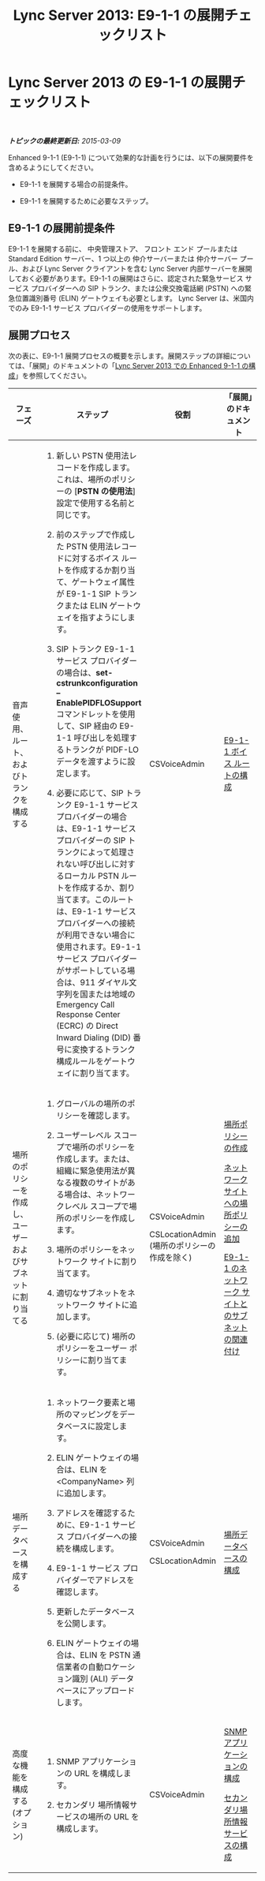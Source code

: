 ﻿---
title: 'Lync Server 2013: E9-1-1 の展開チェックリスト'
TOCTitle: E9-1-1 の展開チェックリスト
ms:assetid: cc6a656a-6043-4b9b-85c2-5708b9bb1c06
ms:mtpsurl: https://technet.microsoft.com/ja-jp/library/Gg398864(v=OCS.15)
ms:contentKeyID: 48273632
ms.date: 05/19/2016
mtps_version: v=OCS.15
ms.translationtype: HT
---

# Lync Server 2013 の E9-1-1 の展開チェックリスト

 

_**トピックの最終更新日:** 2015-03-09_

Enhanced 9-1-1 (E9-1-1) について効果的な計画を行うには、以下の展開要件を含めるようにしてください。

  - E9-1-1 を展開する場合の前提条件。

  - E9-1-1 を展開するために必要なステップ。

## E9-1-1 の展開前提条件

E9-1-1 を展開する前に、 中央管理ストア、 フロント エンド プールまたは Standard Edition サーバー、1 つ以上の 仲介サーバーまたは 仲介サーバー プール、および Lync Server クライアントを含む Lync Server 内部サーバーを展開しておく必要があります。E9-1-1 の展開はさらに、認定された緊急サービス サービス プロバイダーへの SIP トランク、または公衆交換電話網 (PSTN) への緊急位置識別番号 (ELIN) ゲートウェイも必要とします。 Lync Server は、米国内でのみ E9-1-1 サービス プロバイダーの使用をサポートします。

## 展開プロセス

次の表に、E9-1-1 展開プロセスの概要を示します。展開ステップの詳細については、「展開」のドキュメントの「[Lync Server 2013 での Enhanced 9-1-1 の構成](lync-server-2013-configure-enhanced-9-1-1.md)」を参照してください。


<table>
<colgroup>
<col style="width: 25%" />
<col style="width: 25%" />
<col style="width: 25%" />
<col style="width: 25%" />
</colgroup>
<thead>
<tr class="header">
<th>フェーズ</th>
<th>ステップ</th>
<th>役割</th>
<th>「展開」のドキュメント</th>
</tr>
</thead>
<tbody>
<tr class="odd">
<td><p>音声使用、ルート、およびトランクを構成する</p></td>
<td><ol>
<li><p>新しい PSTN 使用法レコードを作成します。これは、場所のポリシーの [<strong>PSTN の使用法</strong>] 設定で使用する名前と同じです。</p></li>
<li><p>前のステップで作成した PSTN 使用法レコードに対するボイス ルートを作成するか割り当て、ゲートウェイ属性が E9-1-1 SIP トランクまたは ELIN ゲートウェイを指すようにします。</p></li>
<li><p>SIP トランク E9-1-1 サービス プロバイダーの場合は、<strong>set-cstrunkconfiguration –EnablePIDFLOSupport</strong> コマンドレットを使用して、SIP 経由の E9-1-1 呼び出しを処理するトランクが PIDF-LO データを渡すように設定します。</p></li>
<li><p>必要に応じて、SIP トランク E9-1-1 サービス プロバイダーの場合は、E9-1-1 サービス プロバイダーの SIP トランクによって処理されない呼び出しに対するローカル PSTN ルートを作成するか、割り当てます。このルートは、E9-1-1 サービス プロバイダーへの接続が利用できない場合に使用されます。E9-1-1 サービス プロバイダーがサポートしている場合は、911 ダイヤル文字列を国または地域の Emergency Call Response Center (ECRC) の Direct Inward Dialing (DID) 番号に変換するトランク構成ルールをゲートウェイに割り当てます。</p></li>
</ol></td>
<td><p>CSVoiceAdmin</p></td>
<td><p><a href="lync-server-2013-configure-an-e9-1-1-voice-route.md">E9-1-1 ボイス ルートの構成</a></p></td>
</tr>
<tr class="even">
<td><p>場所のポリシーを作成し、ユーザーおよびサブネットに割り当てる</p></td>
<td><ol>
<li><p>グローバルの場所のポリシーを確認します。</p></li>
<li><p>ユーザーレベル スコープで場所のポリシーを作成します。または、組織に緊急使用法が異なる複数のサイトがある場合は、ネットワークレベル スコープで場所のポリシーを作成します。</p></li>
<li><p>場所のポリシーをネットワーク サイトに割り当てます。</p></li>
<li><p>適切なサブネットをネットワーク サイトに追加します。</p></li>
<li><p>(必要に応じて) 場所のポリシーをユーザー ポリシーに割り当てます。</p></li>
</ol>
<p></p></td>
<td><p>CSVoiceAdmin</p>
<p>CSLocationAdmin (場所のポリシーの作成を除く)</p></td>
<td><p><a href="lync-server-2013-create-location-policies.md">場所ポリシーの作成</a></p>
<p><a href="lync-server-2013-add-a-location-policy-to-a-network-site.md">ネットワーク サイトへの場所ポリシーの追加</a></p>
<p><a href="lync-server-2013-associate-subnets-with-network-sites-for-e9-1-1.md">E9-1-1 のネットワーク サイトとのサブネットの関連付け</a></p></td>
</tr>
<tr class="odd">
<td><p>場所データベースを構成する</p></td>
<td><ol>
<li><p>ネットワーク要素と場所のマッピングをデータベースに設定します。</p></li>
<li><p>ELIN ゲートウェイの場合は、ELIN を &lt;CompanyName&gt; 列に追加します。</p></li>
<li><p>アドレスを確認するために、E9-1-1 サービス プロバイダーへの接続を構成します。</p></li>
<li><p>E9-1-1 サービス プロバイダーでアドレスを確認します。</p></li>
<li><p>更新したデータベースを公開します。</p></li>
<li><p>ELIN ゲートウェイの場合は、ELIN を PSTN 通信業者の自動ロケーション識別 (ALI) データベースにアップロードします。</p></li>
</ol></td>
<td><p>CSVoiceAdmin</p>
<p>CSLocationAdmin</p></td>
<td><p><a href="lync-server-2013-configure-the-location-database.md">場所データベースの構成</a></p></td>
</tr>
<tr class="even">
<td><p>高度な機能を構成する (オプション)</p></td>
<td><ol>
<li><p>SNMP アプリケーションの URL を構成します。</p></li>
<li><p>セカンダリ 場所情報サービスの場所の URL を構成します。</p></li>
</ol></td>
<td><p>CSVoiceAdmin</p></td>
<td><p><a href="lync-server-2013-configure-an-snmp-application.md">SNMP アプリケーションの構成</a></p>
<p><a href="lync-server-2013-configure-a-secondary-location-information-service.md">セカンダリ場所情報サービスの構成</a></p></td>
</tr>
</tbody>
</table>

